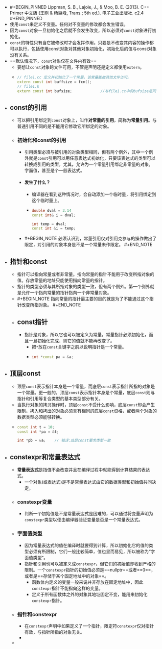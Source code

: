 - #+BEGIN_PINNED
  Lippman, S. B., Lajoie, J., & Moo, B. E. (2013). C++ Primer 中文版 (王刚 & 杨巨峰, Trans.; 5th ed.). 电子工业出版社. c2.4
  #+END_PINNED
- 使用`const`来定义不变量。任何对不变量的修改都会发生错误。
- 因为`const`对象一旦初始化之后就不会发生改变，所以必须对`const`对象进行初始化。
- `const`的特性只有当它被修改时才会发挥作用，只要是不改变其内容的操作都可以执行，包括使用const对象对其他对象初始化，初始化后的值与const对象没有关系。
- ==默认情况下，`const`对象仅在文件内有效==
	- 要想让`const`对象跨文件可用，不管是声明还是定义都使用`extern`。
	- ```C++
	  // file1.cc 定义并初始化了一个常量，该常量能被其他文件访问。
	  extern const int buffsize = fcn();
	  // file1.h
	  extern const int bufsize; 			//与file1.cc中的bufsize是同一个
	  ```
- ## const的引用
	- 可以把引用绑定到`const`对象上，叫作**对常量的引用**，简称为**常量引用**。与普通引用不同的是不能用它修改它所绑定的对象。
	- ### 初始化和const的引用
		- 引用类型必须与被引用的对象类型相同，但有两个例外，其中一个例外就是`const`引用可以用任意表达式初始化，只要该表达式的类型可以转换成引用的类型，尤其，允许为一个常量引用绑定非常量的对象，字面值，甚至是个一般表达式。
		- #### 发生了什么？
			- 编译器在看到这种情况时，会自动添加一个临时量，将引用绑定到这个临时量上。
			- ```C++
			  double dval = 3.14
			  const int& i = dval;
			  
			  int temp = dval;
			  const int &i = temp;
			  ```
		- #+BEGIN_NOTE
		  必须认识到，常量引用仅对引用克参与的操作做出了限定，对引用的对象本身是不是一个常量未作限定。
		  #+END_NOTE
- ## 指针和const
	- 指针可以指向常量或者非常量。指向常量的指针不能用于改变所指对象的值。存放常量的地址只能使用指向常量的指针。
	- 指针的类型必须与其所指对象的类型一致，但有两个例外。第一个例外就是允许一个指向常量的指针指向一个非常量对象。
	- #+BEGIN_NOTE
	  指向常量的指针最主要的目的就是为了不能通过这个指针改变所指对象。
	  #+END_NOTE
	- ## const指针
		- 指针是对象，所以它也可以被定义为常量。常量指针必须初始化，而且一旦初始化完成，则它的值就不能再改变了。
			- 把`*`放在`const`关键字之前以说明指针是一个常量。
			- ```C++
			  int *const pa = &a;
			  ```
- ## 顶层const
	- 顶层`const`表示指针本身是一个常量，而底层`const`表示指针所指的对象是一个常量。更一般的，顶层`const`表示指针本身是个常量，底层`const`则与指针和引用等复合类型的基本类型部分有关。
	- 当执行对象的拷贝操作时，顶层`const`不受什么影响，底层`const`却会产生限制，拷入和拷出的对象必须具有相同的底层`const`资格，或者两个对象的数据类型必须能够转换。
	- ```C++
	  const int t = 10;
	  const int *pa = &t;
	  
	  int *pb = &a;    // 错误:底层const要求类型一致
	  ```
- ## constexpr和常量表达式
	- **常量表达式**是指值不会改变并且在编译过程中就能得到计算结果的表达式。
		- 一个对象(或表达式)是不是常量表达式由它的数据类型和初始值共同决定。
	- ### constexpr变量
		- 判断一个初始值是不是常量表达式是困难的，可以通过将变量声明为`constexpr`类型以便由编译器验证变量是否是一个常量表达式。
	- ### 字面值类型
		- 因为常量表达式的值在编译时就要得到计算，所以初始化它的值的类型必须有所限制，它们一般比较简单，值也显而易见，所以被称为“字面值类型”。
		- 指针和引用也可以被定义成`constexpr`，但它们的初始值却收到严格的限制。一个`constexpr`指针的初始值必须是==nullptr==或者==0==，或者是==存储于某个固定地址中的对象==。
			- 函数体内定义的变量一般来说并非存放在固定地址中，因此`constexpr`指针不能指向这样的变量。
			- 定义于所有函数体之外的对象其地址固定不变，能用来初始化`constexpr`指针。
	- ### 指针和constexpr
		- 在`constexpr`声明中如果定义了一个指针，限定符`constexpr`仅对指针有效，与指针所指的对象无关。
		-
	-